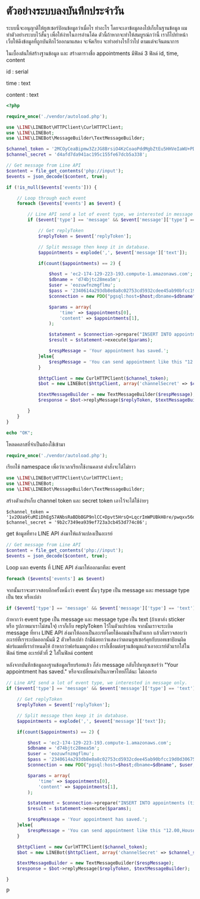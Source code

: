 # ตัวอย่างระบบลงบันทึกประจำวัน

ระบบนี้จะอนุญาติให้ยูสเซอร์ป้อนข้อมูลว่าเมื่อไร ทำอะไร โดยจะเอาข้อมูลลงไปเก็บในฐานข้อมูล ผมทำตัวอย่างระบบไว้สั้นๆ เพื่อให้ง่ายในการอ่านโค้ด ตัวนี้ถ้าหากจะทำให้สมบูรณ์กว่านี้ เราก็ไปทำหน้าเว็บให้ดึงข้อมูลที่ถูกบันทึกไว้ออกมาแสดง จะจัดเรียง จะทำอย่างไรก็ว่าไป ตามแต่จะจินตนาการ

ในเบื้องต้นให้สร้างฐานข้อมูล และ สร้างตารางชื่อ appointments มีฟิลด์ 3 ฟิลด์ id, time, content

id : serial

time : text

content : text

```php
<?php

require_once('./vendor/autoload.php');

use \LINE\LINEBot\HTTPClient\CurlHTTPClient;
use \LINE\LINEBot;
use \LINE\LINEBot\MessageBuilder\TextMessageBuilder;

$channel_token = '2MCOyCeaBipmw3ZzJG8BrsiO4KzCoaoPddMgbZtEu5HHVeIaWU+PDKcCZRJEY76zqxv56d15kZeMoU/vQ0zuzPFlbhFM7AhRMZwLrSkLdciLCuKUgV6aFrvAAuuG1mMWe7DCzfEW9FfHQhJR4F/m0AdB04t89/1O/w1cDnyilFU=';
$channel_secret = 'd4afd7da941ac195c155fe67dcb5a338';

// Get message from Line API
$content = file_get_contents('php://input');
$events = json_decode($content, true);

if (!is_null($events['events'])) {

    // Loop through each event
    foreach ($events['events'] as $event) {

        // Line API send a lot of event type, we interested in message only.
        if ($event['type'] == 'message' && $event['message']['type'] == 'text') {

            // Get replyToken
            $replyToken = $event['replyToken'];

            // Split message then keep it in database.
            $appointments = explode(',', $event['message']['text']);

            if(count($appointments) == 2) {

                $host = 'ec2-174-129-223-193.compute-1.amazonaws.com';
                $dbname = 'd74bjtc28mea5m';
                $user = 'eozuwfnzmgflmu';
                $pass = '2340614a293db8e8a8c02753cd5932cdee45ab90bfcc19d0d306754984cbece1';
                $connection = new PDO("pgsql:host=$host;dbname=$dbname", $user, $pass);

                $params = array(
                    'time' => $appointments[0],
                    'content' => $appointments[1],
                );

                $statement = $connection->prepare("INSERT INTO appointments (time, content) VALUES (:time, :content)");
                $result = $statement->execute($params);

                $respMessage = 'Your appointment has saved.';
            }else{
                $respMessage = 'You can send appointment like this "12.00,House keeping." ';
            }

            $httpClient = new CurlHTTPClient($channel_token);
            $bot = new LINEBot($httpClient, array('channelSecret' => $channel_secret));

            $textMessageBuilder = new TextMessageBuilder($respMessage);
            $response = $bot->replyMessage($replyToken, $textMessageBuilder);

        }
    }
}

echo "OK";
```

โหลดคลาสที่จำเป็นต้องใช้เข้ามา

```php
require_once('./vendor/autoload.php');
```

เรียกใช้ namespace เพื่อว่าเวลาเรียกใช้งานคลาส คำสั่งจะได้ไม่ยาว

```php
use \LINE\LINEBot\HTTPClient\CurlHTTPClient;
use \LINE\LINEBot;
use \LINE\LINEBot\MessageBuilder\TextMessageBuilder;
```

สร้างตัวแปรเก็บ channel token และ secret token เอาไว้จะได้ใช้ง่ายๆ

```
$channel_token = '1v2OUa9tuMIiDhEg57ANbsRaBDbBGP9nlCC+Dpvt5HrsQ+LqcrImWPUBkH8re/pwqxv56d15kZeMoU/vQ0zuzPFlbhFM7AhRMZwLrSkLdcjbFurwXGOyHLt8MdgzLfAe7r0BsQV5cATlUanW3OgJewdB04t89/1O/w1cDnyilFU=';
$channel_secret = '9b2c7349ea939ef723a3cb453d774c86';
```

get ข้อมูลที่ทาง LINE API ส่งมาให้แล้วแปลงเป็นอะเรย์

```php
// Get message from Line API
$content = file_get_contents('php://input');
$events = json_decode($content, true);
```

Loop แตก events ที่ LINE API ส่งมาให้ออกมาทีละ event

```php
foreach ($events['events'] as $event)
```

จากนั้นเราจะตรวจสอบอีกครั้งหนึ่งว่า event นั้นๆ type เป็น message และ message type เป็น tex หรือเปล่า

```php
if ($event['type'] == 'message' && $event['message']['type'] == 'text')
```

ถ้าหากว่า event type เป็น message และ message type เป็น text \(ถ้าเขาส่ง sticker หรือ รูปภาพมาเราไม่สนใจ\) เราก็เก็บ replyToken ไว้ในตัวแปรก่อน จากนั้นเราจะระเบิด message ที่ทาง LINE API ส่งมาให้ออกเป็นอะเรย์โดยใช้คอมม่าเป็นตัวแยก  แล้วก็ตรวจสอบว่าอะเรย์ที่เราระเบิดออกนั้นมี 2 ตัวหรือเปล่า ถ้ามีน้อยกว่าแสดงว่าตอนยูสเซอร์คุยกับบอทเขาป้อนผิดฟอร์แมตที่เรากำหนดให้ ถ้าหากว่าฟอร์แมตถูกต้อง เราก็เชื่อมต่อฐานข้อมูลแล้วเอาอะเรย์ตัวแรกใส่ในฟิลด์ time อะเรย์ตัวที่ 2 ใส่ในฟิลด์ content

หลังจากบันทึกข้อมูลลงฐานข้อมูลเรียบร้อยแล้ว ก็ส่ง message กลับไปหายูสเซอร์ว่า "Your appointment has saved." หรือจะเปลี่ยนคำเป็นภาษาไทยก็ได้นะ ไม่เออเร่อ

```php
// Line API send a lot of event type, we interested in message only.
if ($event['type'] == 'message' && $event['message']['type'] == 'text') {

    // Get replyToken
    $replyToken = $event['replyToken'];

    // Split message then keep it in database.
    $appointments = explode(',', $event['message']['text']);

    if(count($appointments) == 2) {

        $host = 'ec2-174-129-223-193.compute-1.amazonaws.com';
        $dbname = 'd74bjtc28mea5m';
        $user = 'eozuwfnzmgflmu';
        $pass = '2340614a293db8e8a8c02753cd5932cdee45ab90bfcc19d0d306754984cbece1';
        $connection = new PDO("pgsql:host=$host;dbname=$dbname", $user, $pass);

        $params = array(
            'time' => $appointments[0],
            'content' => $appointments[1],
        );

        $statement = $connection->prepare("INSERT INTO appointments (time, content) VALUES (:time, :content)");
        $result = $statement->execute($params);

        $respMessage = 'Your appointment has saved.';
    }else{
        $respMessage = 'You can send appointment like this "12.00,House keeping." ';
    }

    $httpClient = new CurlHTTPClient($channel_token);
    $bot = new LINEBot($httpClient, array('channelSecret' => $channel_secret));

    $textMessageBuilder = new TextMessageBuilder($respMessage);
    $response = $bot->replyMessage($replyToken, $textMessageBuilder);

}
```

P

